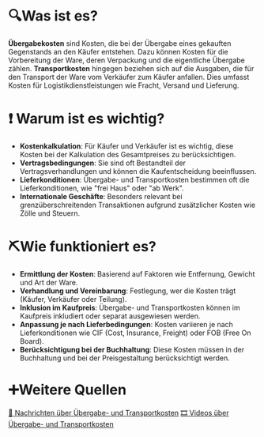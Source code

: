 # 🔍Was ist es?
**Übergabekosten** sind Kosten, die bei der Übergabe eines gekauften Gegenstands an den Käufer entstehen. Dazu können Kosten für die Vorbereitung der Ware, deren Verpackung und die eigentliche Übergabe zählen. **Transportkosten** hingegen beziehen sich auf die Ausgaben, die für den Transport der Ware vom Verkäufer zum Käufer anfallen. Dies umfasst Kosten für Logistikdienstleistungen wie Fracht, Versand und Lieferung.

# ❗ Warum ist es wichtig?
- **Kostenkalkulation**: Für Käufer und Verkäufer ist es wichtig, diese Kosten bei der Kalkulation des Gesamtpreises zu berücksichtigen.
- **Vertragsbedingungen**: Sie sind oft Bestandteil der Vertragsverhandlungen und können die Kaufentscheidung beeinflussen.
- **Lieferkonditionen**: Übergabe- und Transportkosten bestimmen oft die Lieferkonditionen, wie "frei Haus" oder "ab Werk".
- **Internationale Geschäfte**: Besonders relevant bei grenzüberschreitenden Transaktionen aufgrund zusätzlicher Kosten wie Zölle und Steuern.

# ⛏Wie funktioniert es?
- **Ermittlung der Kosten**: Basierend auf Faktoren wie Entfernung, Gewicht und Art der Ware.
- **Verhandlung und Vereinbarung**: Festlegung, wer die Kosten trägt (Käufer, Verkäufer oder Teilung).
- **Inklusion im Kaufpreis**: Übergabe- und Transportkosten können im Kaufpreis inkludiert oder separat ausgewiesen werden.
- **Anpassung je nach Lieferbedingungen**: Kosten variieren je nach Lieferkonditionen wie CIF (Cost, Insurance, Freight) oder FOB (Free On Board).
- **Berücksichtigung bei der Buchhaltung**: Diese Kosten müssen in der Buchhaltung und bei der Preisgestaltung berücksichtigt werden.

# ➕Weitere Quellen
[📄 Nachrichten über Übergabe- und Transportkosten](https://www.google.ch/search?tbm=nws&q=%C3%9Cbergabe-+und+Transportkosten)
[🎞 Videos über Übergabe- und Transportkosten](https://www.google.com/search?tbm=vid&q=%C3%9Cbergabe-+und+Transportkosten)